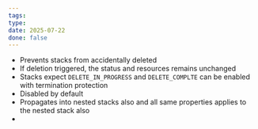 ```yaml
---
tags: 
type: 
date: 2025-07-22
done: false
---
```

- Prevents stacks from accidentally deleted
- If deletion triggered, the status and resources remains unchanged
- Stacks expect `DELETE_IN_PROGRESS` and `DELETE_COMPLTE` can be enabled with termination protection
- Disabled by default
- Propagates into nested stacks also and all same properties applies to the nested stack also
- 